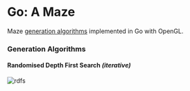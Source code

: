 # Go: A Maze
Maze [generation algorithms](https://en.wikipedia.org/wiki/Maze_generation_algorithm#Graph_theory_based_methods) implemented in Go with OpenGL.

### Generation Algorithms
#### Randomised Depth First Search *(iterative)*
![rdfs](https://github.com/Liambeck99/go_amaze/assets/57397563/cf10d77c-7a5c-40ea-a9d8-d6e5408cf1c1)
